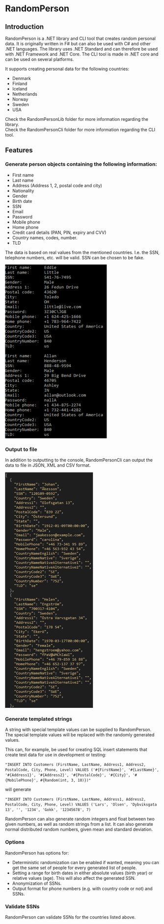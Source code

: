 ﻿# RandomPerson

## Introduction

RandomPerson is a .NET library and CLI tool that creates random personal data. It is originally
written in F# but can also be used with C# and other .NET languages. The library uses .NET Standard and can
therefore be used with .NET Framework and .NET Core. The CLI tool is made in .NET core and can be used on
several platforms.

It supports creating personal data for the following countries:

- Denmark
- Finland
- Iceland
- Netherlands
- Norway
- Sweden
- USA

Check the RandomPersonLib folder for more information regarding the library. <br />
Check the RandomPersonCli folder for more information regarding the CLI tool.

## Features

### Generate person objects containing the following information:

* First name
* Last name
* Address (Address 1, 2, postal code and city)
* Nationality
* Gender
* Birth date
* SSN
* Email
* Password
* Mobile phone
* Home phone
* Credit card details (PAN, PIN, expiry and CVV)
* Country names, codes, number.
* TLD

The data is based on real values from the mentioned countries. I.e. the SSN, telephone numbers, etc.
will be valid. SSN can be chosen to be fake.

![List mode for Norwegian](./Assets/Images/list%20mode%20-%20usa.png)

### Output to file

In addition to outputting to the console, RandomPersonCli can output the data to file in JSON, XML and CSV format.

![List mode to file for Swedish](./Assets/Images/list%20mode%20to%20JSON%20-%20swedish.png)

### Generate templated strings

A string with special template values can be supplied to RandomPerson. The special template values will be replaced
with the randomly generated values.

This can, for example, be used for creating SQL insert statements that create test data for use in development
or testing:

`"INSERT INTO Customers (FirstName, LastName, Address1, Address2, PostalCode, City, Phone, Level) VALUES
('#{FirstName}', '#{LastName}', '#{Address1}', '#{Address2}', '#{PostalCode}', '#{City}', '#{MobilePhone}', #{Random(int, 3, 10)})"`

will generate

`"INSERT INTO Customers (FirstName, LastName, Address1, Address2, PostalCode, City, Phone, Level) VALUES
('Lars', 'Olsen', 'Dybviksgata 13', '', '1234', 'Gokk', '12345678', 7)`

RandomPerson can also generate random integers and float between two given numbers, as well as random strings from a
list. It can also generate normal distributed random numbers, given mean and standard deviation.

### Options

RandomPerson has options for:

- Deterministic randomization can be enabled if wanted, meaning you can get the same set of people for every
  generated list of people.
- Setting a range for birth dates in either absolute values (birth year) or relative values (age). This will also affect
  the generated SSN.
- Anonymization of SSNs.
- Output format for phone numbers (e.g. with country code or not) and SSNs.

### Validate SSNs

RandomPerson can validate SSNs for the countries listed above.
